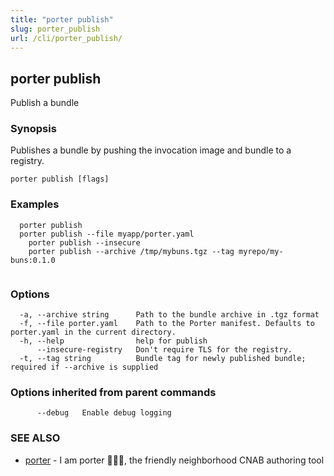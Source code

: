 ```yaml
---
title: "porter publish"
slug: porter_publish
url: /cli/porter_publish/
---
```

## porter publish

Publish a bundle

### Synopsis

Publishes a bundle by pushing the invocation image and bundle to a registry.

```
porter publish [flags]
```

### Examples

```
  porter publish
  porter publish --file myapp/porter.yaml
	porter publish --insecure
	porter publish --archive /tmp/mybuns.tgz --tag myrepo/my-buns:0.1.0
		
```

### Options

```
  -a, --archive string      Path to the bundle archive in .tgz format
  -f, --file porter.yaml    Path to the Porter manifest. Defaults to porter.yaml in the current directory.
  -h, --help                help for publish
      --insecure-registry   Don't require TLS for the registry.
  -t, --tag string          Bundle tag for newly published bundle; required if --archive is supplied
```

### Options inherited from parent commands

```
      --debug   Enable debug logging
```

### SEE ALSO

* [porter](/cli/porter/)	 - I am porter 👩🏽‍✈️, the friendly neighborhood CNAB authoring tool

